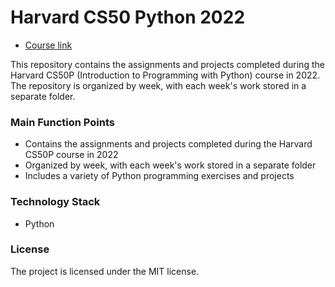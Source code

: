 # Harvard CS50 Python 2022
- [Course link](https://cs50.harvard.edu/python/2022/)

This repository contains the assignments and projects completed during the Harvard CS50P (Introduction to Programming with Python) course in 2022. The repository is organized by week, with each week's work stored in a separate folder.

### Main Function Points
- Contains the assignments and projects completed during the Harvard CS50P course in 2022
- Organized by week, with each week's work stored in a separate folder
- Includes a variety of Python programming exercises and projects

### Technology Stack
- Python

### License
The project is licensed under the MIT license.

